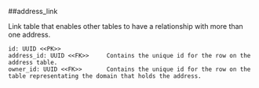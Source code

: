 ##address_link

Link table that enables other tables to have a relationship
with more than one address.

```
id: UUID <<PK>>             
address_id: UUID <<FK>>     Contains the unique id for the row on the address table.
owner_id: UUID <<FK>>       Contains the unique id for the row on the table representating the domain that holds the address.
```